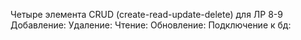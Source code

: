 Четыре элемента CRUD (create-read-update-delete) для ЛР 8-9
Добавление:
Удаление:
Чтение:
Обновление: 
Подключение к бд:
